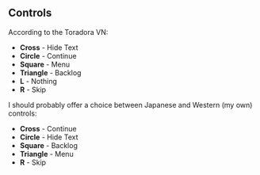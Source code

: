 Controls
--------
According to the Toradora VN:

* __Cross__ - Hide Text
* __Circle__ - Continue
* __Square__ - Menu
* __Triangle__ - Backlog
* __L__ - Nothing
* __R__ - Skip

I should probably offer a choice between Japanese and Western (my own) controls:

* __Cross__ - Continue
* __Circle__ - Hide Text
* __Square__ - Backlog
* __Triangle__ - Menu
* __R__ - Skip
